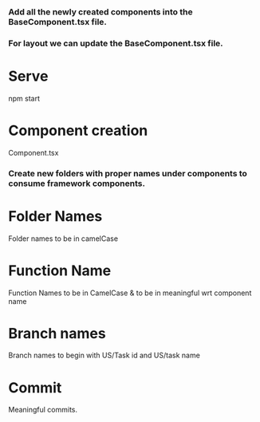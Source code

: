 ### Add all the newly created components into the BaseComponent.tsx file.

### For layout we can update the BaseComponent.tsx file.

# Serve

npm start

# Component creation

Component.tsx

### Create new folders with proper names under components to consume framework components.

# Folder Names

Folder names to be in camelCase

# Function Name

Function Names to be in CamelCase & to be in meaningful wrt component name

# Branch names

Branch names to begin with US/Task id and US/task name

# Commit

Meaningful commits.
